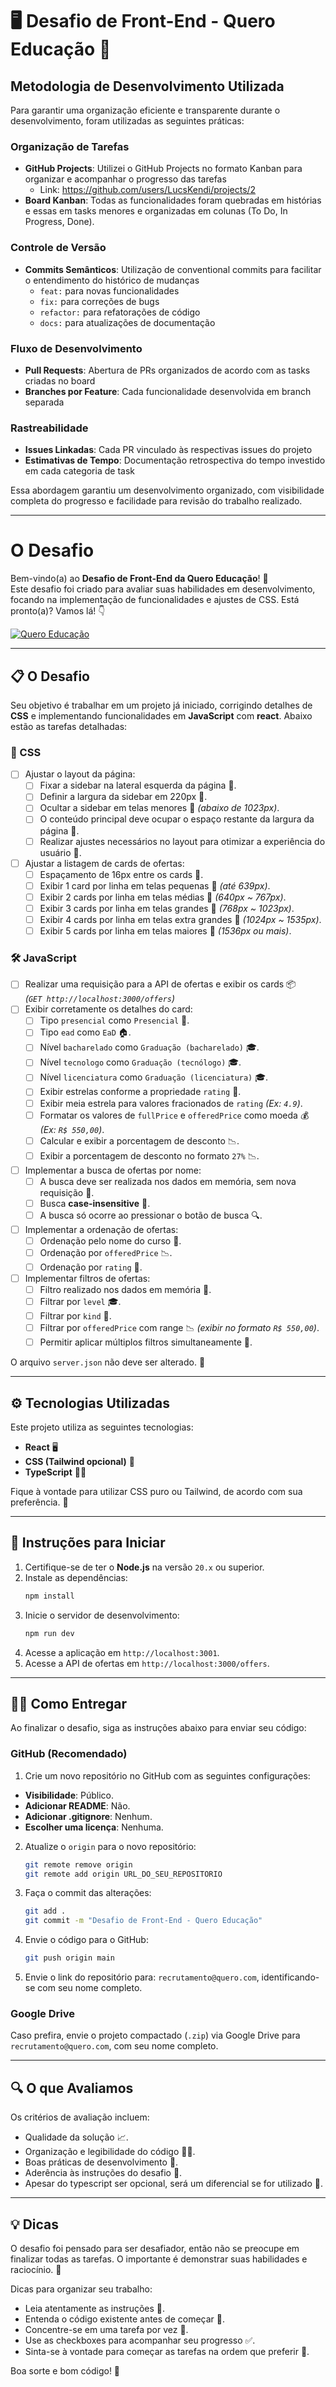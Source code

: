 # 🖥️ Desafio de Front-End - Quero Educação 🚀
## Metodologia de Desenvolvimento Utilizada

Para garantir uma organização eficiente e transparente durante o desenvolvimento, foram utilizadas as seguintes práticas:

### Organização de Tarefas
- **GitHub Projects**: Utilizei o GitHub Projects no formato Kanban para organizar e acompanhar o progresso das tarefas
    - Link: https://github.com/users/LucsKendi/projects/2
- **Board Kanban**: Todas as funcionalidades foram quebradas em histórias e essas em tasks menores e organizadas em colunas (To Do, In Progress, Done).

### Controle de Versão
- **Commits Semânticos**: Utilização de conventional commits para facilitar o entendimento do histórico de mudanças
  - `feat:` para novas funcionalidades
  - `fix:` para correções de bugs
  - `refactor:` para refatorações de código
  - `docs:` para atualizações de documentação

### Fluxo de Desenvolvimento
- **Pull Requests**: Abertura de PRs organizados de acordo com as tasks criadas no board
- **Branches por Feature**: Cada funcionalidade desenvolvida em branch separada

### Rastreabilidade
- **Issues Linkadas**: Cada PR vinculado às respectivas issues do projeto
- **Estimativas de Tempo**: Documentação retrospectiva do tempo investido em cada categoria de task

Essa abordagem garantiu um desenvolvimento organizado, com visibilidade completa do progresso e facilidade para revisão do trabalho realizado.

---

# O Desafio

Bem-vindo(a) ao **Desafio de Front-End da Quero Educação**! 🎉  
Este desafio foi criado para avaliar suas habilidades em desenvolvimento, focando na implementação de funcionalidades e
ajustes de CSS. Está pronto(a)? Vamos lá! 👇

[![Quero Educação](./preview.png)](https://www.figma.com/design/kA2SnkvLXXCx0FBaj5eTz9/Teste-Front-End?node-id=2001-6193&m=dev)

---

## 📋 O Desafio

Seu objetivo é trabalhar em um projeto já iniciado, corrigindo detalhes de **CSS** e implementando funcionalidades em 
**JavaScript** com **react**. Abaixo estão as tarefas detalhadas:

### 🎨 CSS

- [ ] Ajustar o layout da página:
    - [ ] Fixar a sidebar na lateral esquerda da página 📏.
    - [ ] Definir a largura da sidebar em 220px 📏.
    - [ ] Ocultar a sidebar em telas menores 📱 _(abaixo de 1023px)_.
    - [ ] O conteúdo principal deve ocupar o espaço restante da largura da página 📏.
    - [ ] Realizar ajustes necessários no layout para otimizar a experiência do usuário 🎨.
- [ ] Ajustar a listagem de cards de ofertas:
    - [ ] Espaçamento de 16px entre os cards 📏.
    - [ ] Exibir 1 card por linha em telas pequenas 📱 _(até 639px)_.
    - [ ] Exibir 2 cards por linha em telas médias 📱 _(640px ~ 767px)_.
    - [ ] Exibir 3 cards por linha em telas grandes 📱 _(768px ~ 1023px)_.
    - [ ] Exibir 4 cards por linha em telas extra grandes 📱 _(1024px ~ 1535px)_.
    - [ ] Exibir 5 cards por linha em telas maiores 📱 _(1536px ou mais)_.

### 🛠️ JavaScript

- [ ] Realizar uma requisição para a API de ofertas e exibir os cards 📦  
  _(`GET http://localhost:3000/offers`)_
- [ ] Exibir corretamente os detalhes do card:
    - [ ] Tipo `presencial` como `Presencial` 🏫.
    - [ ] Tipo `ead` como `EaD` 🏠.
    - [ ] Nível `bacharelado` como `Graduação (bacharelado)` 🎓.
    - [ ] Nível `tecnologo` como `Graduação (tecnólogo)` 🎓.
    - [ ] Nível `licenciatura` como `Graduação (licenciatura)` 🎓.
    - [ ] Exibir estrelas conforme a propriedade `rating` 🌟.
    - [ ] Exibir meia estrela para valores fracionados de `rating` _(Ex: `4.9`)_.
    - [ ] Formatar os valores de `fullPrice` e `offeredPrice` como moeda 💰 _(Ex: `R$ 550,00`)_.
    - [ ] Calcular e exibir a porcentagem de desconto 📉.
    - [ ] Exibir a porcentagem de desconto no formato `27%` 📉.
- [ ] Implementar a busca de ofertas por nome:
    - [ ] A busca deve ser realizada nos dados em memória, sem nova requisição 🔄.
    - [ ] Busca **case-insensitive** 🔄.
    - [ ] A busca só ocorre ao pressionar o botão de busca 🔍.
- [ ] Implementar a ordenação de ofertas:
    - [ ] Ordenação pelo nome do curso 📝.
    - [ ] Ordenação por `offeredPrice` 📉.
    - [ ] Ordenação por `rating` 🌟.
- [ ] Implementar filtros de ofertas:
    - [ ] Filtro realizado nos dados em memória 🔄.
    - [ ] Filtrar por `level` 🎓.
    - [ ] Filtrar por `kind` 🏫.
    - [ ] Filtrar por `offeredPrice` com range 📉 _(exibir no formato `R$ 550,00`)_.
    - [ ] Permitir aplicar múltiplos filtros simultaneamente 📌.

O arquivo `server.json` não deve ser alterado. 🚫

---

## ⚙️ Tecnologias Utilizadas

Este projeto utiliza as seguintes tecnologias:

- **React** 🖥️
- **CSS (Tailwind opcional)** 🎨
- **TypeScript** 🧑‍💻

Fique à vontade para utilizar CSS puro ou Tailwind, de acordo com sua preferência. 🚀

---

## 📝 Instruções para Iniciar

1. Certifique-se de ter o **Node.js** na versão `20.x` ou superior.
2. Instale as dependências:
   ```bash
   npm install
   ```
3. Inicie o servidor de desenvolvimento:
   ```bash
   npm run dev
   ```
4. Acesse a aplicação em `http://localhost:3001`.
5. Acesse a API de ofertas em `http://localhost:3000/offers`.

---

## 🧑‍💻 Como Entregar

Ao finalizar o desafio, siga as instruções abaixo para enviar seu código:

### GitHub (Recomendado)

1. Crie um novo repositório no GitHub com as seguintes configurações:

- **Visibilidade**: Público.
- **Adicionar README**: Não.
- **Adicionar .gitignore**: Nenhum.
- **Escolher uma licença**: Nenhuma.

2. Atualize o `origin` para o novo repositório:
   ```bash
   git remote remove origin
   git remote add origin URL_DO_SEU_REPOSITORIO
   ```

3. Faça o commit das alterações:
   ```bash
   git add .
   git commit -m "Desafio de Front-End - Quero Educação"
   ```

4. Envie o código para o GitHub:
   ```bash
   git push origin main
   ```

5. Envie o link do repositório para: `recrutamento@quero.com`, identificando-se com seu nome completo.

### Google Drive

Caso prefira, envie o projeto compactado (`.zip`) via Google Drive para `recrutamento@quero.com`, com seu nome completo.

---

## 🔍 O que Avaliamos

Os critérios de avaliação incluem:

- Qualidade da solução 📈.
- Organização e legibilidade do código 🧑‍💻.
- Boas práticas de desenvolvimento 🚀.
- Aderência às instruções do desafio 📝.
- Apesar do typescript ser opcional, será um diferencial se for utilizado 📃.

---

## 💡 Dicas

O desafio foi pensado para ser desafiador, então não se preocupe em finalizar todas as tarefas. O importante é
demonstrar suas habilidades e raciocínio. 🚀

Dicas para organizar seu trabalho:

- Leia atentamente as instruções 📖.
- Entenda o código existente antes de começar 🧐.
- Concentre-se em uma tarefa por vez 🎯.
- Use as checkboxes para acompanhar seu progresso ✅.
- Sinta-se à vontade para começar as tarefas na ordem que preferir 🎨.

Boa sorte e bom código! 🎉